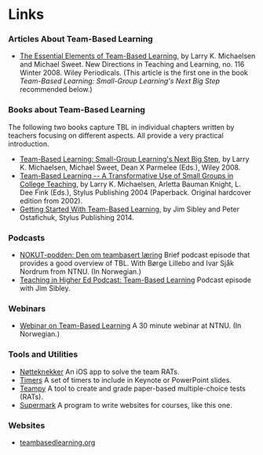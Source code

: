# Links


### Articles About Team-Based Learning

* [The Essential Elements of Team-Based Learning](https://doi.org/10.1002/tl.330), by Larry K. Michaelsen and Michael Sweet. New Directions in Teaching and Learning, no. 116 Winter 2008. Wiley Periodicals. (This article is the first one in the book _Team-Based Learning: Small-Group Learning's Next Big Step_ recommended below.)


### Books about Team-Based Learning 

The following two books capture TBL in individual chapters written by teachers focusing on different aspects. All provide a very practical introduction.

* [Team-Based Learning: Small-Group Learning's Next Big Step](https://en.wikipedia.org/wiki/Special:BookSources?isbn=9780470462126), by Larry K. Michaelsen, Michael Sweet, Dean X Parmelee (Eds.), Wiley 2008. 
* [Team-Based Learning -- A Transformative Use of Small Groups in College Teaching](https://en.wikipedia.org/wiki/Special:BookSources?isbn=157922086X), by Larry K. Michaelsen, Arletta Bauman Knight, L. Dee Fink (Eds.), Stylus Publishing 2004 (Paperback. Original hardcover edition from 2002). 
* [Getting Started With Team-Based Learning](https://en.wikipedia.org/wiki/Special:BookSources?isbn=9781620361962), by Jim Sibley and Peter Ostafichuk, Stylus Publishing 2014.


### Podcasts

* [NOKUT-podden: Den om teambasert læring](https://soundcloud.com/nokutpodden/den-om-teambasert-laering) Brief podcast episode that provides a good overview of TBL. With Børge Lillebo and Ivar Sjåk Nordrum from NTNU. (In Norwegian.)
* [Teaching in Higher Ed Podcast: Team-Based Learning](https://teachinginhighered.com/podcast/team-based-learning/) Podcast episode with Jim Sibley.


### Webinars

* [Webinar on Team-Based Learning](https://ntnu.cloud.panopto.eu/Panopto/Pages/Viewer.aspx?id=0cbb0901-2657-4da0-9852-b09300866c11) A 30 minute webinar at NTNU. (In Norwegian.)


### Tools and Utilities

* [Nøtteknekker](./nøtteknekker.html) An iOS app to solve the team RATs.
* [Timers](https://github.com/falkr/timers) A set of timers to include in Keynote or PowerPoint slides.
* [Teampy](https://falkr.github.io/teampy/) A tool to create and grade paper-based multiple-choice tests (RATs).
* [Supermark](https://falkr.github.io/supermark/) A program to write websites for courses, like this one.


### Websites

* [teambasedlearning.org](http://www.teambasedlearning.org)


